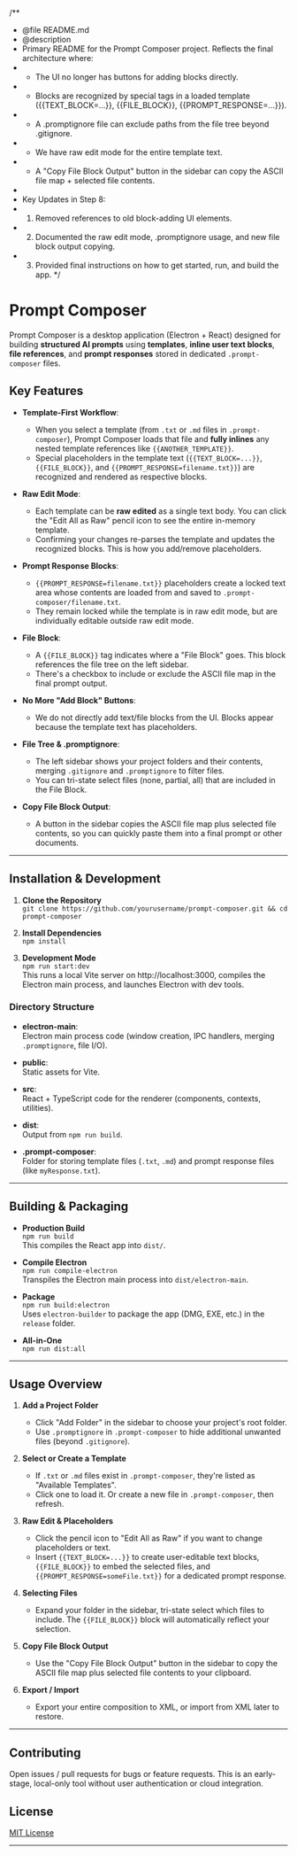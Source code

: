 
/**
 * @file README.md
 * @description
 * Primary README for the Prompt Composer project. Reflects the final architecture where:
 *  - The UI no longer has buttons for adding blocks directly.
 *  - Blocks are recognized by special tags in a loaded template ({{TEXT_BLOCK=...}}, {{FILE_BLOCK}}, {{PROMPT_RESPONSE=...}}).
 *  - A .promptignore file can exclude paths from the file tree beyond .gitignore.
 *  - We have raw edit mode for the entire template text.
 *  - A "Copy File Block Output" button in the sidebar can copy the ASCII file map + selected file contents.
 *
 * Key Updates in Step 8:
 *  1. Removed references to old block-adding UI elements.
 *  2. Documented the raw edit mode, .promptignore usage, and new file block output copying.
 *  3. Provided final instructions on how to get started, run, and build the app.
 */

# Prompt Composer

Prompt Composer is a desktop application (Electron + React) designed for building **structured AI prompts** using **templates**, **inline user text blocks**, **file references**, and **prompt responses** stored in dedicated `.prompt-composer` files. 

## Key Features

- **Template-First Workflow**:
  - When you select a template (from `.txt` or `.md` files in `.prompt-composer`), Prompt Composer loads that file and **fully inlines** any nested template references like `{{ANOTHER_TEMPLATE}}`. 
  - Special placeholders in the template text (`{{TEXT_BLOCK=...}}`, `{{FILE_BLOCK}}`, and `{{PROMPT_RESPONSE=filename.txt}}`) are recognized and rendered as respective blocks.

- **Raw Edit Mode**:
  - Each template can be **raw edited** as a single text body. You can click the "Edit All as Raw" pencil icon to see the entire in-memory template. 
  - Confirming your changes re-parses the template and updates the recognized blocks. This is how you add/remove placeholders.

- **Prompt Response Blocks**:
  - `{{PROMPT_RESPONSE=filename.txt}}` placeholders create a locked text area whose contents are loaded from and saved to `.prompt-composer/filename.txt`.
  - They remain locked while the template is in raw edit mode, but are individually editable outside raw edit mode.

- **File Block**:
  - A `{{FILE_BLOCK}}` tag indicates where a "File Block" goes. This block references the file tree on the left sidebar. 
  - There's a checkbox to include or exclude the ASCII file map in the final prompt output.

- **No More "Add Block" Buttons**:
  - We do not directly add text/file blocks from the UI. Blocks appear because the template text has placeholders.

- **File Tree & .promptignore**:
  - The left sidebar shows your project folders and their contents, merging `.gitignore` and `.promptignore` to filter files.
  - You can tri-state select files (none, partial, all) that are included in the File Block.

- **Copy File Block Output**:
  - A button in the sidebar copies the ASCII file map plus selected file contents, so you can quickly paste them into a final prompt or other documents.

---

## Installation & Development

1. **Clone the Repository**  
   `git clone https://github.com/yourusername/prompt-composer.git && cd prompt-composer`

2. **Install Dependencies**  
   `npm install`

3. **Development Mode**  
   `npm run start:dev`  
   This runs a local Vite server on http://localhost:3000, compiles the Electron main process, and launches Electron with dev tools.

### Directory Structure

- **electron-main**:  
  Electron main process code (window creation, IPC handlers, merging `.promptignore`, file I/O).

- **public**:  
  Static assets for Vite.

- **src**:  
  React + TypeScript code for the renderer (components, contexts, utilities).

- **dist**:  
  Output from `npm run build`.

- **.prompt-composer**:  
  Folder for storing template files (`.txt`, `.md`) and prompt response files (like `myResponse.txt`).

---

## Building & Packaging

- **Production Build**  
  `npm run build`  
  This compiles the React app into `dist/`.

- **Compile Electron**  
  `npm run compile-electron`  
  Transpiles the Electron main process into `dist/electron-main`.

- **Package**  
  `npm run build:electron`  
  Uses `electron-builder` to package the app (DMG, EXE, etc.) in the `release` folder.

- **All-in-One**  
  `npm run dist:all`

---

## Usage Overview

1. **Add a Project Folder**  
   - Click "Add Folder" in the sidebar to choose your project's root folder.  
   - Use `.promptignore` in `.prompt-composer` to hide additional unwanted files (beyond `.gitignore`).

2. **Select or Create a Template**  
   - If `.txt` or `.md` files exist in `.prompt-composer`, they're listed as "Available Templates".
   - Click one to load it. Or create a new file in `.prompt-composer`, then refresh.

3. **Raw Edit & Placeholders**  
   - Click the pencil icon to "Edit All as Raw" if you want to change placeholders or text. 
   - Insert `{{TEXT_BLOCK=...}}` to create user-editable text blocks, `{{FILE_BLOCK}}` to embed the selected files, and `{{PROMPT_RESPONSE=someFile.txt}}` for a dedicated prompt response.

4. **Selecting Files**  
   - Expand your folder in the sidebar, tri-state select which files to include. The `{{FILE_BLOCK}}` block will automatically reflect your selection.

5. **Copy File Block Output**  
   - Use the "Copy File Block Output" button in the sidebar to copy the ASCII file map plus selected file contents to your clipboard.

6. **Export / Import**  
   - Export your entire composition to XML, or import from XML later to restore.

---

## Contributing

Open issues / pull requests for bugs or feature requests. This is an early-stage, local-only tool without user authentication or cloud integration.

## License

[MIT License](LICENSE)

---
